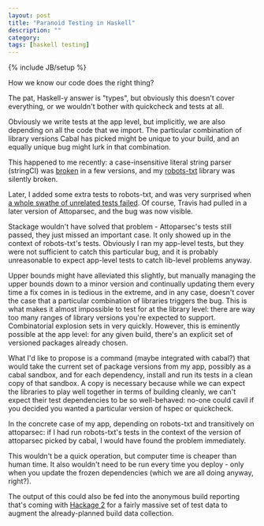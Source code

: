 ```yaml
---
layout: post
title: "Paranoid Testing in Haskell"
description: ""
category:
tags: [haskell testing]
---
```

{% include JB/setup %}

How we know our code does the right thing?

The pat, Haskell-y answer is "types", but obviously this doesn't cover
everything, or we wouldn't bother with quickcheck and tests at all.

Obviously we write tests at the app level, but implicitly, we are also
depending on all the code that we import. The particular combination
of library versions Cabal has picked might be unique to your build,
and an equally unique bug might lurk in that combination.

This happened to me recently: a case-insensitive literal string parser
(stringCI) was [broken](https://github.com/bos/attoparsec/issues/99) in a few
versions, and my [robots-txt](https://github.com/meanpath/robots)
library was silently broken.

Later, I added some extra tests to robots-txt, and was very surprised
when [a whole swathe of unrelated tests
failed](https://travis-ci.org/meanpath/robots/builds/56539308).
Of course, Travis had pulled in a later version of Attoparsec, and the
bug was now visible.

Stackage wouldn't have solved that problem - Attoparsec's tests still
passed, they just missed an important case. It only showed up in the
context of robots-txt's tests. Obviously I ran my app-level tests, but
they were not sufficient to catch this particular bug, and it is
probably unreasonable to expect app-level tests to catch lib-level
problems anyway.

Upper bounds might have alleviated this slightly, but manually
managing the upper bounds down to a minor version and continually
updating them every time a fix comes in is tedious in the extreme, and
in any case, doesn't cover the case that a particular combination of
libraries triggers the bug. This is what makes it almost impossible to
test for at the library level: there are way too many ranges of
library versions you're expected to support. Combinatorial explosion
sets in very quickly. However, this is eminently possible at the app
level: for any given build, there's an explicit set of versioned
packages already chosen.

What I'd like to propose is a command (maybe integrated with cabal?)
that would take the current set of package versions from my app, possibly as a
cabal sandbox, and for each dependency, install and run its tests in
a clean copy of that sandbox. A copy is necessary because while we
can expect the libraries to play well together in terms of building
cleanly, we can't expect their test dependencies to be so
well-behaved: no-one could cavil if you decided you wanted a particular version of
hspec or quickcheck.

In the concrete case of my app, depending on robots-txt and
transitively on attoparsec: if I had run
robots-txt's tests in the context of the version of attoparsec picked
by cabal, I would have found the problem immediately.

This wouldn't be a quick operation, but
computer time is cheaper than human time. It also wouldn't need
to be run every time you deploy - only when you update the frozen
dependencies (which we are all doing anyway, right?).

The output of this could also be fed into the anonymous build
reporting that's coming with [Hackage
2](https://github.com/haskell/hackage-server/issues/44) for a fairly
massive set of test data to augment the already-planned build data
collection.
